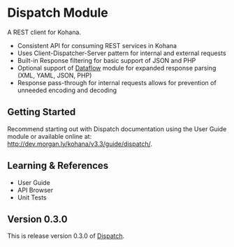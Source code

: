 # Dispatch Module

A REST client for Kohana. 

- Consistent API for consuming REST services in Kohana
- Uses Client-Dispatcher-Server pattern for internal and external requests
- Built-in Response filtering for basic support of JSON and PHP
- Optional support of [Dataflow](https://github.com/morgan/kohana-dataflow) module for 
expanded response parsing (XML, YAML, JSON, PHP)
- Response pass-through for internal requests allows for prevention of unneeded encoding and decoding

## Getting Started

Recommend starting out with Dispatch documentation using the User Guide module or available 
online at: http://dev.morgan.ly/kohana/v3.3/guide/dispatch/.

## Learning & References

- User Guide
- API Browser
- Unit Tests

## Version 0.3.0

This is release version 0.3.0 of [Dispatch](https://github.com/morgan/kohana-dispatch).